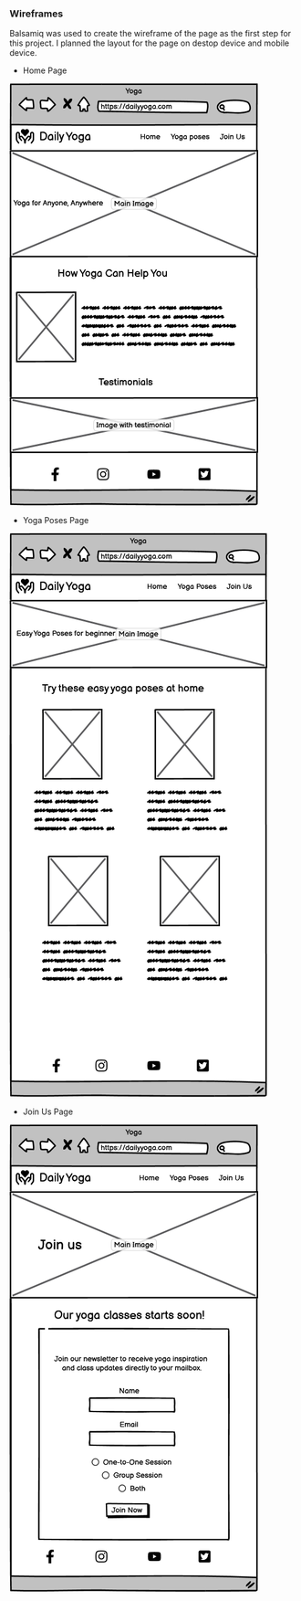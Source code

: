 ### __Wireframes__
Balsamiq was used to create the wireframe of the page as the first step for this project. I planned the layout for the page on destop device and mobile device.

- Home Page

![Home Page](documents/testing/wireframes/homepage-wire.png)

- Yoga Poses Page

![Yoga Poses Page](documents/testing/wireframes/yogaposes-wire.png)

- Join Us Page

![Join us page](documents/testing/wireframes/joinus-page.png)